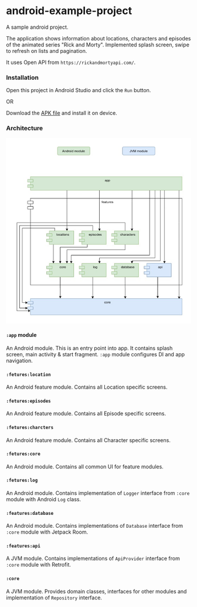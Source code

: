# android-example-project
A sample android project.

The application shows information about locations, characters and episodes of the animated series "Rick and Morty".
Implemented splash screen, swipe to refresh on lists and pagination.

It uses Open API from `https://rickandmortyapi.com/`.

### Installation
Open this project in Android Studio and click the `Run` button.

OR

Download the [APK file](RickAndMorty_1_0.apk) and install it on device.

### Architecture
![Modules diagram](img/module_diagram.jpg)

#### `:app` module
An Android module. This is an entry point into app.
It contains splash screen, main activity & start fragment.
`:app` module configures DI and app navigation.

#### `:fetures:location`
An Android feature module. 
Contains all Location specific screens.

#### `:fetures:episodes`
An Android feature module. 
Contains all Episode specific screens.

#### `:fetures:charcters`
An Android feature module. 
Contains all Character specific screens.

#### `:fetures:core`
An Android module. 
Contains all common UI for feature modules.

#### `:fetures:log`
An Android module. 
Contains implementation of `Logger` interface from `:core` module with Android `Log` class.

#### `:features:database`
An Android module. 
Contains implementations of `Database` interface from `:core` module with Jetpack Room.

#### `:features:api`
A JVM module.
Contains implementations of `ApiProvider` interface from `:core` module with Retrofit.

#### `:core`
A JVM module.
Provides domain classes, interfaces for other modules and implementation of `Repository` interface.
